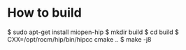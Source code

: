 # How to build

$ sudo apt-get install miopen-hip
$ mkdir build
$ cd build
$ CXX=/opt/rocm/hip/bin/hipcc cmake ..
$ make -j8
